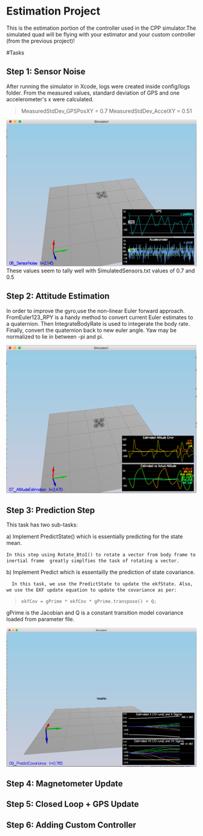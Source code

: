# Estimation Project #

This is the estimation portion of the controller used in the CPP simulator.The simulated quad will be flying with your estimator and your custom controller (from the previous project)!

#Tasks

## Step 1: Sensor Noise

After running the simulator in Xcode, logs were created inside config/logs folder. From the measured values, standard deviation of GPS and one accelerometer's x were calculated. 

> MeasuredStdDev_GPSPosXY = 0.7
> MeasuredStdDev_AccelXY = 0.51

![Step 1](stddev.png)
These values seem to tally well with SimulatedSensors.txt values of 0.7 and 0.5




## Step 2: Attitude Estimation
In order to improve the gyro,use the non-linear Euler forward approach. FromEuler123_RPY is a handy method to convert current Euler estimates to a quaternion. Then IntegrateBodyRate is used to integerate the body rate. Finally, convert the quaternion back to new euler angle. Yaw may be normalized to lie in between -pi and pi. 

![Step 2](step2.png)


## Step 3: Prediction Step
 
This task has two sub-tasks:

a) Implement PredictState() which is essentially predicting for the state mean. 

	In this step using Rotate_BtoI() to rotate a vector from body frame to inertial frame  greatly simplfies the task of rotating a vector. 

b) Implement Predict which is essentailly the prediction of state covariance. 

      In this task, we use the PredictState to update the ekfState. Also, we use the EKF update equation to update the covariance as per:

>     ekfCov = gPrime * ekfCov * gPrime.transpose() + Q;
 
gPrime is the Jacobian and Q is a constant transition model covariance loaded from parameter file. 


![Step 3](step3.png)

## Step 4: Magnetometer Update
## Step 5: Closed Loop + GPS Update
## Step 6: Adding Custom Controller






